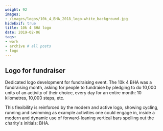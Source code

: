 ```yaml
---
weight: 92
images:
- /images/logos/10k_4_BHA_2018_logo-white_background.jpg
hideExif: true
title: 10k 4 BHA logo
date: 2019-02-06
tags:
- work 
- archive # all posts
- logo
---
```


## Logo for fundraiser

Dedicated logo development for fundraising event. The 10k 4 BHA was a
fundraising month, asking for people to fundraise by pledging to do 10,000 units
of an activity of their choice, every day for an entire month: 10 kilometres,
10,000 steps, etc.

This flexibility is reinforced by the modern and active logo, showing cycling,
running and swimming as example activities one could engage in, inside a modern
and dynamic use of forward-leaning vertical bars spelling out the charity's
initials: BHA.

